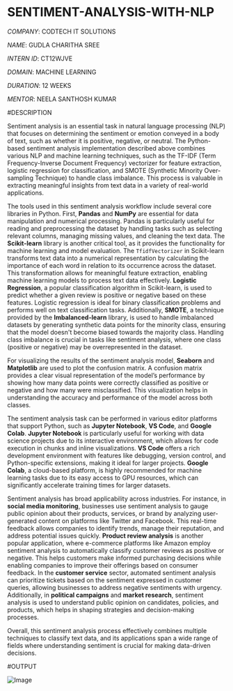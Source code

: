 # SENTIMENT-ANALYSIS-WITH-NLP

*COMPANY*: CODTECH IT SOLUTIONS

*NAME*: GUDLA CHARITHA SREE

*INTERN ID*: CT12WJVE

*DOMAIN*: MACHINE LEARNING

*DURATION*: 12 WEEKS

*MENTOR*: NEELA SANTHOSH KUMAR

#DESCRIPTION

Sentiment analysis is an essential task in natural language processing (NLP) that focuses on determining the sentiment or emotion conveyed in a body of text, such as whether it is positive, negative, or neutral. The Python-based sentiment analysis implementation described above combines various NLP and machine learning techniques, such as the TF-IDF (Term Frequency-Inverse Document Frequency) vectorizer for feature extraction, logistic regression for classification, and SMOTE (Synthetic Minority Over-sampling Technique) to handle class imbalance. This process is valuable in extracting meaningful insights from text data in a variety of real-world applications.

The tools used in this sentiment analysis workflow include several core libraries in Python. First, **Pandas** and **NumPy** are essential for data manipulation and numerical processing. Pandas is particularly useful for reading and preprocessing the dataset by handling tasks such as selecting relevant columns, managing missing values, and cleaning the text data. The **Scikit-learn** library is another critical tool, as it provides the functionality for machine learning and model evaluation. The `TfidfVectorizer` in Scikit-learn transforms text data into a numerical representation by calculating the importance of each word in relation to its occurrence across the dataset. This transformation allows for meaningful feature extraction, enabling machine learning models to process text data effectively. **Logistic Regression**, a popular classification algorithm in Scikit-learn, is used to predict whether a given review is positive or negative based on these features. Logistic regression is ideal for binary classification problems and performs well on text classification tasks. Additionally, **SMOTE**, a technique provided by the **Imbalanced-learn** library, is used to handle imbalanced datasets by generating synthetic data points for the minority class, ensuring that the model doesn't become biased towards the majority class. Handling class imbalance is crucial in tasks like sentiment analysis, where one class (positive or negative) may be overrepresented in the dataset.

For visualizing the results of the sentiment analysis model, **Seaborn** and **Matplotlib** are used to plot the confusion matrix. A confusion matrix provides a clear visual representation of the model’s performance by showing how many data points were correctly classified as positive or negative and how many were misclassified. This visualization helps in understanding the accuracy and performance of the model across both classes.

The sentiment analysis task can be performed in various editor platforms that support Python, such as **Jupyter Notebook**, **VS Code**, and **Google Colab**. **Jupyter Notebook** is particularly useful for working with data science projects due to its interactive environment, which allows for code execution in chunks and inline visualizations. **VS Code** offers a rich development environment with features like debugging, version control, and Python-specific extensions, making it ideal for larger projects. **Google Colab**, a cloud-based platform, is highly recommended for machine learning tasks due to its easy access to GPU resources, which can significantly accelerate training times for larger datasets.

Sentiment analysis has broad applicability across industries. For instance, in **social media monitoring**, businesses use sentiment analysis to gauge public opinion about their products, services, or brand by analyzing user-generated content on platforms like Twitter and Facebook. This real-time feedback allows companies to identify trends, manage their reputation, and address potential issues quickly. **Product review analysis** is another popular application, where e-commerce platforms like Amazon employ sentiment analysis to automatically classify customer reviews as positive or negative. This helps customers make informed purchasing decisions while enabling companies to improve their offerings based on consumer feedback. In the **customer service** sector, automated sentiment analysis can prioritize tickets based on the sentiment expressed in customer queries, allowing businesses to address negative sentiments with urgency. Additionally, in **political campaigns** and **market research**, sentiment analysis is used to understand public opinion on candidates, policies, and products, which helps in shaping strategies and decision-making processes.

Overall, this sentiment analysis process effectively combines multiple techniques to classify text data, and its applications span a wide range of fields where understanding sentiment is crucial for making data-driven decisions. 

#OUTPUT

![Image](https://github.com/user-attachments/assets/eaa8362a-f5a7-463f-bd67-250ed8eb5202)
